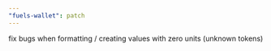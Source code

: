 ```yaml
---
"fuels-wallet": patch
---
```


fix bugs when formatting / creating values with zero units (unknown tokens)

